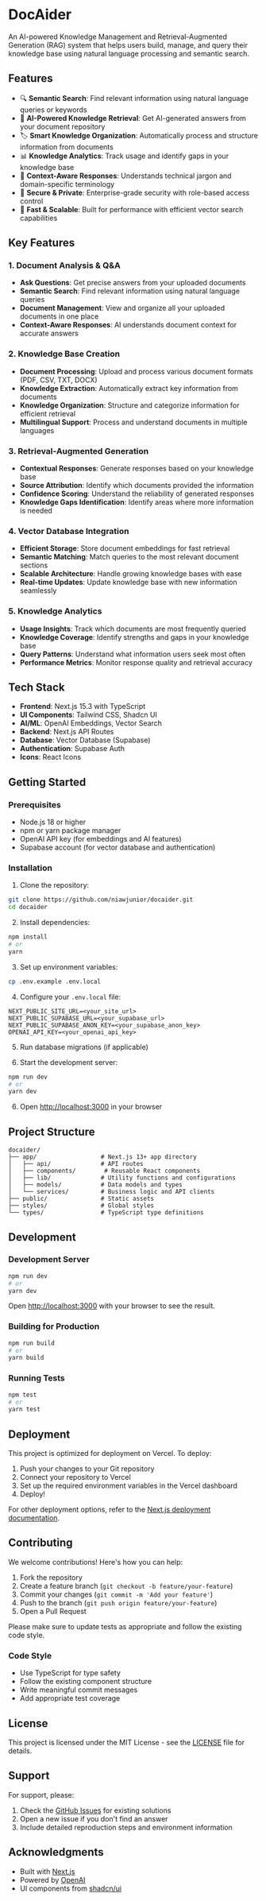 # DocAider

An AI-powered Knowledge Management and Retrieval-Augmented Generation (RAG) system that helps users build, manage, and query their knowledge base using natural language processing and semantic search.

## Features

- 🔍 **Semantic Search**: Find relevant information using natural language queries or keywords
- 🤖 **AI-Powered Knowledge Retrieval**: Get AI-generated answers from your document repository
- 🏷️ **Smart Knowledge Organization**: Automatically process and structure information from documents
- 📊 **Knowledge Analytics**: Track usage and identify gaps in your knowledge base
- 🔄 **Context-Aware Responses**: Understands technical jargon and domain-specific terminology
- 🔐 **Secure & Private**: Enterprise-grade security with role-based access control
- 🚀 **Fast & Scalable**: Built for performance with efficient vector search capabilities

## Key Features

### 1. Document Analysis & Q&A

- **Ask Questions**: Get precise answers from your uploaded documents
- **Semantic Search**: Find relevant information using natural language queries
- **Document Management**: View and organize all your uploaded documents in one place
- **Context-Aware Responses**: AI understands document context for accurate answers

### 2. Knowledge Base Creation

- **Document Processing**: Upload and process various document formats (PDF, CSV, TXT, DOCX)
- **Knowledge Extraction**: Automatically extract key information from documents
- **Knowledge Organization**: Structure and categorize information for efficient retrieval
- **Multilingual Support**: Process and understand documents in multiple languages

### 3. Retrieval-Augmented Generation

- **Contextual Responses**: Generate responses based on your knowledge base
- **Source Attribution**: Identify which documents provided the information
- **Confidence Scoring**: Understand the reliability of generated responses
- **Knowledge Gaps Identification**: Identify areas where more information is needed

### 4. Vector Database Integration

- **Efficient Storage**: Store document embeddings for fast retrieval
- **Semantic Matching**: Match queries to the most relevant document sections
- **Scalable Architecture**: Handle growing knowledge bases with ease
- **Real-time Updates**: Update knowledge base with new information seamlessly

### 5. Knowledge Analytics

- **Usage Insights**: Track which documents are most frequently queried
- **Knowledge Coverage**: Identify strengths and gaps in your knowledge base
- **Query Patterns**: Understand what information users seek most often
- **Performance Metrics**: Monitor response quality and retrieval accuracy

## Tech Stack

- **Frontend**: Next.js 15.3 with TypeScript
- **UI Components**: Tailwind CSS, Shadcn UI
- **AI/ML**: OpenAI Embeddings, Vector Search
- **Backend**: Next.js API Routes
- **Database**: Vector Database (Supabase)
- **Authentication**: Supabase Auth
- **Icons**: React Icons

## Getting Started

### Prerequisites

- Node.js 18 or higher
- npm or yarn package manager
- OpenAI API key (for embeddings and AI features)
- Supabase account (for vector database and authentication)

### Installation

1. Clone the repository:

```bash
git clone https://github.com/niawjunior/docaider.git
cd docaider
```

2. Install dependencies:

```bash
npm install
# or
yarn
```

3. Set up environment variables:

```bash
cp .env.example .env.local
```

4. Configure your `.env.local` file:

```env
NEXT_PUBLIC_SITE_URL=<your_site_url>
NEXT_PUBLIC_SUPABASE_URL=<your_supabase_url>
NEXT_PUBLIC_SUPABASE_ANON_KEY=<your_supabase_anon_key>
OPENAI_API_KEY=<your_openai_api_key>
```

5. Run database migrations (if applicable)

6. Start the development server:

```bash
npm run dev
# or
yarn dev
```

6. Open [http://localhost:3000](http://localhost:3000) in your browser

## Project Structure

```
docaider/
├── app/                  # Next.js 13+ app directory
│   ├── api/              # API routes
│   ├── components/        # Reusable React components
│   ├── lib/              # Utility functions and configurations
│   ├── models/           # Data models and types
│   └── services/         # Business logic and API clients
├── public/               # Static assets
├── styles/               # Global styles
└── types/                # TypeScript type definitions
```

## Development

### Development Server

```bash
npm run dev
# or
yarn dev
```

Open [http://localhost:3000](http://localhost:3000) with your browser to see the result.

### Building for Production

```bash
npm run build
# or
yarn build
```

### Running Tests

```bash
npm test
# or
yarn test
```

## Deployment

This project is optimized for deployment on Vercel. To deploy:

1. Push your changes to your Git repository
2. Connect your repository to Vercel
3. Set up the required environment variables in the Vercel dashboard
4. Deploy!

For other deployment options, refer to the [Next.js deployment documentation](https://nextjs.org/docs/deployment).

## Contributing

We welcome contributions! Here's how you can help:

1. Fork the repository
2. Create a feature branch (`git checkout -b feature/your-feature`)
3. Commit your changes (`git commit -m 'Add your feature'`)
4. Push to the branch (`git push origin feature/your-feature`)
5. Open a Pull Request

Please make sure to update tests as appropriate and follow the existing code style.

### Code Style

- Use TypeScript for type safety
- Follow the existing component structure
- Write meaningful commit messages
- Add appropriate test coverage

## License

This project is licensed under the MIT License - see the [LICENSE](LICENSE) file for details.

## Support

For support, please:

1. Check the [GitHub Issues](https://github.com/niawjunior/docaider/issues) for existing solutions
2. Open a new issue if you don't find an answer
3. Include detailed reproduction steps and environment information

## Acknowledgments

- Built with [Next.js](https://nextjs.org/)
- Powered by [OpenAI](https://openai.com/)
- UI components from [shadcn/ui](https://ui.shadcn.com/)

